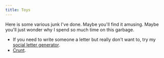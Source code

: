 ```yaml
---
title: Toys
---
```


Here is some various junk I've done.  Maybe you'll find it amusing.
Maybe you'll just wonder why I spend so much time on this garbage.

* If you need to write someone a letter but really don't want to, try my
  [social letter generator](letter.html).
* [Crunt](crunt.html).
